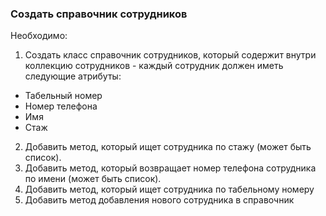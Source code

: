 ### Создать справочник сотрудников
Необходимо:
1. Создать класс справочник сотрудников, который содержит внутри
коллекцию сотрудников - каждый сотрудник должен иметь следующие атрибуты:
- Табельный номер
- Номер телефона
- Имя
- Стаж
2. Добавить метод, который ищет сотрудника по стажу (может быть список).
3. Добавить метод, который возвращает номер телефона сотрудника по имени (может быть список).
4. Добавить метод, который ищет сотрудника по табельному номеру
5. Добавить метод добавления нового сотрудника в справочник
